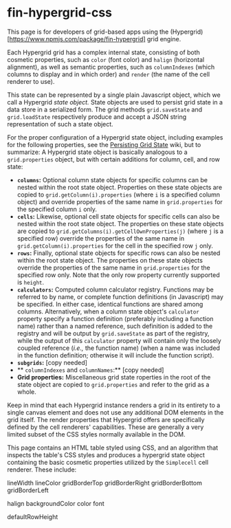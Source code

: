 # fin-hypergrid-css

This page is for developers of grid-based apps using the (Hypergrid)[https://www.npmjs.com/package/fin-hypergrid] grid engine.

Each Hypergrid grid has a complex internal state, consisting of both cosmetic properties, such as `color` (font color) and `halign` (horizontal alignment), as well as semantic properties, such as `columnIndexes` (which columns to display and in which order) and `render` (the name of the cell renderer to use).

This state can be represented by a single plain Javascript object, which we call a Hypergrid _state object._ State objects are used to persist grid state in a data store in a serialized form. The grid methods `grid.saveState` and `grid.loadState` respectively produce and accept a JSON string representation of such a state object.

For the proper configuration of a Hypergrid state object, including examples for the following properties, see the [Persisting Grid State](https://github.com/openfin/fin-hypergrid/wiki/Persisting-Grid-State) wiki, but to summarize:
A Hypergrid state object is basically analogous to a `grid.properties` object, but with certain additions for column, cell, and row state:

* **`columns`:** Optional column state objects for specific columns can be nested within the root state object. Properties on these state objects are copied to `grid.getColumn(i).properties` (where `i` is a specified column object) and override properties of the same name in `grid.properties` for the specified column `i` only.
* **`cells`:** Likewise, optional cell state objects for specific cells can also be nested within the root state object. The properties on these state objects are copied to `grid.getColumns(i).getCellOwnProperties(j)` (where `j` is a specified row) override the properties of the same name in `grid.getColumn(i).properties` for the cell in the specified row `j` only.
* **`rows`:** Finally, optional state objects for specific rows can also be nested within the root state object. The properties on these state objects override the properties of the same name in `grid.properties` for the specified row only. Note that the only row property currently supported is `height`.
* **`calculators`:** Computed column calculator registry. Functions may be referred to by name, or complete function definitions (in Javascript) may be specified. In either case, identical functions are shared among columns. Alternatively, when a column state object's `calculator` property specify a function definition (preferably including a function name) rather than a named reference, such definition is added to the registry and will be output by `grid.saveState` as part of the registry, while the output of this `calculator` property will contain only the loosely coupled reference (_i.e.,_ the function name) (when a name was included in the function definition; otherwise it will include the function script).
* **`subgrids`:** \[copy needed\]
* ** `columnIndexes` and `columnNames`:** \[copy needed\]
* **Grid properties:** Miscellaneous grid state roperties in the root of the state object are copied to `grid.properties` and refer to the grid as a whole.

Keep in mind that each Hypergrid instance renders a grid in its entirety to a single canvas element and does not use any additional DOM elements in the grid itself. The render properties that Hypergrid offers are specifically defined by the cell renderers' capabilities. These are generally a very limited subset of the CSS styles normally available in the DOM.

This page contains an HTML table styled using CSS, and an algorithm that inspects the table's CSS styles and produces a hypergrid state object containing the basic cosmetic properties utilized by the `Simplecell` cell renderer. These include:

lineWidth
lineColor
gridBorderTop
gridBorderRight
gridBorderBottom
gridBorderLeft

halign
backgroundColor
color
font

defaultRowHeight
